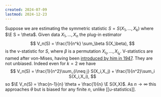 ```yaml
---
created: 2024-07-09
lastmod: 2024-12-23
---
```


Suppose we are estimating the symmetric statistic $S = S(X_1,\dots,X_k)$ where $\E S = \theta$.  Given data $X_1,\dots,X_n$ the plug-in estimator 
$$
V_n(S) = \frac{1}{n^k} \sum_\beta S(X_\beta),
$$
is the v-statistic for $S$, where $\beta$ is a permutation $X_{i_1}, \dots,X_{i_k}$. V-statistics are named after von-Mises, having been [introduced by him in 1947](https://projecteuclid.org/journals/annals-of-mathematical-statistics/volume-18/issue-3/On-the-Asymptotic-Distribution-of-Differentiable-Statistical-Functions/10.1214/aoms/1177730385.full). They are not unbiased. Indeed even for $k=2$ we have 
$$
V_n(S) = \frac{1}{n^2}\sum_{i\neq j} S(X_i,X_j) + \frac{1}{n^2}\sum_i S(X_i,X_i),
$$
so $\E V_n(S) = \frac{n-1}{n} \theta + \frac{1}{n} \E S(X,X)$. As $n\to\infty$ this approaches $\theta$ but is biased for any finite $n$, unlike [[u-statistics]]. 
